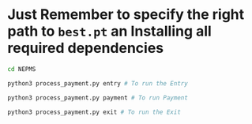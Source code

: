 # Just Remember to specify the right path to `best.pt` an Installing  all required dependencies

```bash
cd NEPMS

python3 process_payment.py entry # To run the Entry

python3 process_payment.py payment # To run Payment

python3 process_payment.py exit # To run the Exit

```
